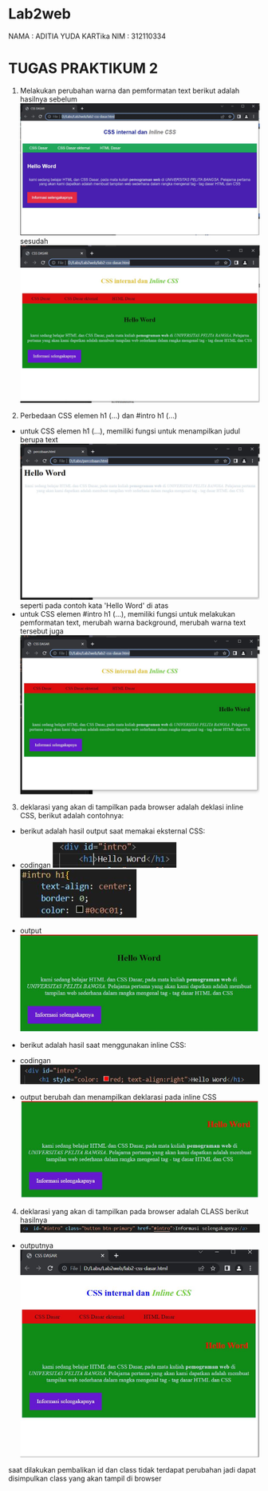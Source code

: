 # Lab2web
NAMA    : ADITIA YUDA KARTika
NIM     : 312110334

# TUGAS PRAKTIKUM 2

1. Melakukan perubahan warna dan pemformatan text
berikut adalah hasilnya
sebelum
![gambar 1](screen/1.JPG)
sesudah
![gambar 2](screen/2.JPG)

2. Perbedaan CSS elemen h1 (...) dan #intro h1 (...)
* untuk CSS elemen h1 (...), memiliki fungsi untuk menampilkan judul berupa text 
![gambar 3](screen/3.JPG)
seperti pada contoh kata 'Hello Word' di atas
* untuk CSS elemen #intro h1 (...), memiliki fungsi untuk melakukan pemformatan text, merubah warna background, merubah warna text tersebut juga
![gambar 4](screen/4.JPG)

3. deklarasi yang akan di tampilkan pada browser adalah deklasi inline CSS, berikut adalah contohnya:
* berikut adalah hasil output saat memakai eksternal CSS:
* codingan
![gambar 5](screen/5.JPG)
![gambar 6](screen/6.JPG)
* output
![gambar 7](screen/7.JPG)

* berikut adalah hasil saat menggunakan inline CSS:
* codingan
![gambar 8](screen/8.JPG)
* output
berubah dan menampilkan deklarasi pada inline CSS
![gambar 9](screen/9.JPG)

4. deklarasi yang akan di tampilkan pada browser adalah CLASS
berikut hasilnya
![gambar 10](screen/10.JPG)
* outputnya
![gambar 11](screen/11.JPG)

saat dilakukan pembalikan id dan class tidak terdapat perubahan
jadi dapat disimpulkan class yang akan tampil di browser